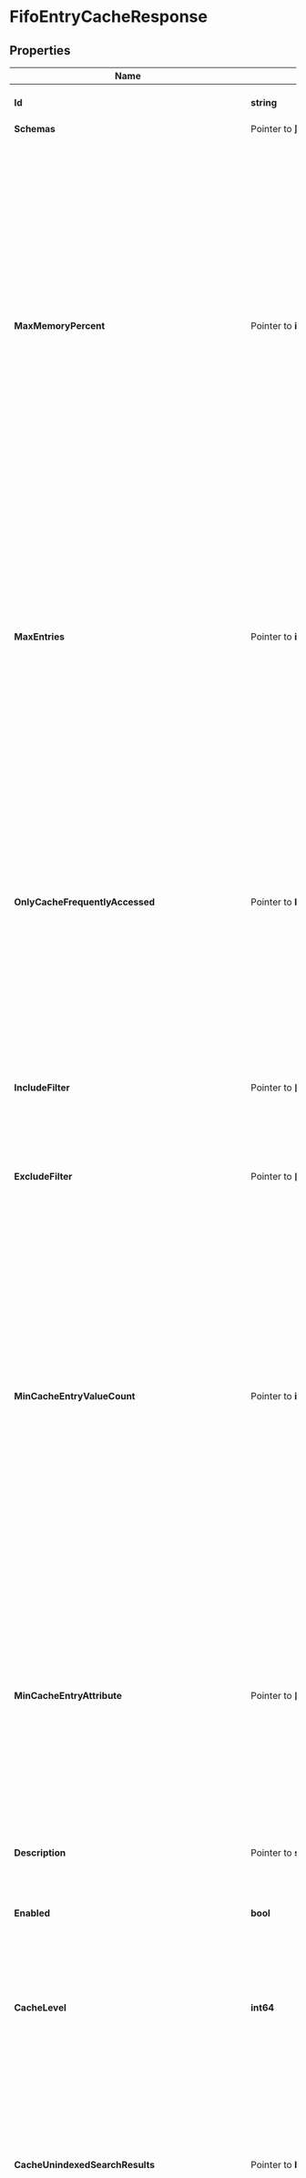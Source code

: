 # FifoEntryCacheResponse

## Properties

Name | Type | Description | Notes
------------ | ------------- | ------------- | -------------
**Id** | **string** | Name of the Entry Cache | 
**Schemas** | Pointer to [**[]EnumfifoEntryCacheSchemaUrn**](EnumfifoEntryCacheSchemaUrn.md) |  | [optional] 
**MaxMemoryPercent** | Pointer to **int64** | Specifies the maximum amount of memory, as a percentage of the total maximum JVM heap size, that this cache should occupy when full. If the amount of memory the cache is using is greater than this amount, then an attempt to put a new entry in the cache will be ignored and will cause the oldest entry to be purged. | [optional] 
**MaxEntries** | Pointer to **int64** | Specifies the maximum number of entries that will be allowed in the cache. Once the cache reaches this size, then adding new entries will cause existing entries to be purged, starting with the oldest. | [optional] 
**OnlyCacheFrequentlyAccessed** | Pointer to **bool** | Specifies that the cache should only store entries which are accessed much more frequently than the average entry. The cache will observe attempts to place entries in the cache and compare an entry&#39;s accesses to the average entry&#39;s. | [optional] 
**IncludeFilter** | Pointer to **[]string** | The set of filters that define the entries that should be included in the cache. | [optional] 
**ExcludeFilter** | Pointer to **[]string** | The set of filters that define the entries that should be excluded from the cache. | [optional] 
**MinCacheEntryValueCount** | Pointer to **int64** | Specifies the minimum number of attribute values (optionally across a specified subset of attributes as defined in the min-cache-entry-attributes property) for entries that should be held in the cache. Entries with fewer than this number of attribute values will be excluded from the cache. | [optional] 
**MinCacheEntryAttribute** | Pointer to **[]string** | Specifies the names of the attribute types for which the min-cache-entry-value-count property should apply. If no attribute types are specified, then all user attributes will be examined. | [optional] 
**Description** | Pointer to **string** | A description for this Entry Cache | [optional] 
**Enabled** | **bool** | Indicates whether the Entry Cache is enabled. | 
**CacheLevel** | **int64** | Specifies the cache level in the cache order if more than one instance of the cache is configured. | 
**CacheUnindexedSearchResults** | Pointer to **bool** | Indicates whether the entry cache should be updated with entries that have been returned to the client during the course of processing an unindexed search. | [optional] 
**Meta** | Pointer to [**MetaMeta**](MetaMeta.md) |  | [optional] 
**Urnpingidentityschemasconfigurationmessages20** | Pointer to [**MetaUrnPingidentitySchemasConfigurationMessages20**](MetaUrnPingidentitySchemasConfigurationMessages20.md) |  | [optional] 

## Methods

### NewFifoEntryCacheResponse

`func NewFifoEntryCacheResponse(id string, enabled bool, cacheLevel int64, ) *FifoEntryCacheResponse`

NewFifoEntryCacheResponse instantiates a new FifoEntryCacheResponse object
This constructor will assign default values to properties that have it defined,
and makes sure properties required by API are set, but the set of arguments
will change when the set of required properties is changed

### NewFifoEntryCacheResponseWithDefaults

`func NewFifoEntryCacheResponseWithDefaults() *FifoEntryCacheResponse`

NewFifoEntryCacheResponseWithDefaults instantiates a new FifoEntryCacheResponse object
This constructor will only assign default values to properties that have it defined,
but it doesn't guarantee that properties required by API are set

### GetId

`func (o *FifoEntryCacheResponse) GetId() string`

GetId returns the Id field if non-nil, zero value otherwise.

### GetIdOk

`func (o *FifoEntryCacheResponse) GetIdOk() (*string, bool)`

GetIdOk returns a tuple with the Id field if it's non-nil, zero value otherwise
and a boolean to check if the value has been set.

### SetId

`func (o *FifoEntryCacheResponse) SetId(v string)`

SetId sets Id field to given value.


### GetSchemas

`func (o *FifoEntryCacheResponse) GetSchemas() []EnumfifoEntryCacheSchemaUrn`

GetSchemas returns the Schemas field if non-nil, zero value otherwise.

### GetSchemasOk

`func (o *FifoEntryCacheResponse) GetSchemasOk() (*[]EnumfifoEntryCacheSchemaUrn, bool)`

GetSchemasOk returns a tuple with the Schemas field if it's non-nil, zero value otherwise
and a boolean to check if the value has been set.

### SetSchemas

`func (o *FifoEntryCacheResponse) SetSchemas(v []EnumfifoEntryCacheSchemaUrn)`

SetSchemas sets Schemas field to given value.

### HasSchemas

`func (o *FifoEntryCacheResponse) HasSchemas() bool`

HasSchemas returns a boolean if a field has been set.

### GetMaxMemoryPercent

`func (o *FifoEntryCacheResponse) GetMaxMemoryPercent() int64`

GetMaxMemoryPercent returns the MaxMemoryPercent field if non-nil, zero value otherwise.

### GetMaxMemoryPercentOk

`func (o *FifoEntryCacheResponse) GetMaxMemoryPercentOk() (*int64, bool)`

GetMaxMemoryPercentOk returns a tuple with the MaxMemoryPercent field if it's non-nil, zero value otherwise
and a boolean to check if the value has been set.

### SetMaxMemoryPercent

`func (o *FifoEntryCacheResponse) SetMaxMemoryPercent(v int64)`

SetMaxMemoryPercent sets MaxMemoryPercent field to given value.

### HasMaxMemoryPercent

`func (o *FifoEntryCacheResponse) HasMaxMemoryPercent() bool`

HasMaxMemoryPercent returns a boolean if a field has been set.

### GetMaxEntries

`func (o *FifoEntryCacheResponse) GetMaxEntries() int64`

GetMaxEntries returns the MaxEntries field if non-nil, zero value otherwise.

### GetMaxEntriesOk

`func (o *FifoEntryCacheResponse) GetMaxEntriesOk() (*int64, bool)`

GetMaxEntriesOk returns a tuple with the MaxEntries field if it's non-nil, zero value otherwise
and a boolean to check if the value has been set.

### SetMaxEntries

`func (o *FifoEntryCacheResponse) SetMaxEntries(v int64)`

SetMaxEntries sets MaxEntries field to given value.

### HasMaxEntries

`func (o *FifoEntryCacheResponse) HasMaxEntries() bool`

HasMaxEntries returns a boolean if a field has been set.

### GetOnlyCacheFrequentlyAccessed

`func (o *FifoEntryCacheResponse) GetOnlyCacheFrequentlyAccessed() bool`

GetOnlyCacheFrequentlyAccessed returns the OnlyCacheFrequentlyAccessed field if non-nil, zero value otherwise.

### GetOnlyCacheFrequentlyAccessedOk

`func (o *FifoEntryCacheResponse) GetOnlyCacheFrequentlyAccessedOk() (*bool, bool)`

GetOnlyCacheFrequentlyAccessedOk returns a tuple with the OnlyCacheFrequentlyAccessed field if it's non-nil, zero value otherwise
and a boolean to check if the value has been set.

### SetOnlyCacheFrequentlyAccessed

`func (o *FifoEntryCacheResponse) SetOnlyCacheFrequentlyAccessed(v bool)`

SetOnlyCacheFrequentlyAccessed sets OnlyCacheFrequentlyAccessed field to given value.

### HasOnlyCacheFrequentlyAccessed

`func (o *FifoEntryCacheResponse) HasOnlyCacheFrequentlyAccessed() bool`

HasOnlyCacheFrequentlyAccessed returns a boolean if a field has been set.

### GetIncludeFilter

`func (o *FifoEntryCacheResponse) GetIncludeFilter() []string`

GetIncludeFilter returns the IncludeFilter field if non-nil, zero value otherwise.

### GetIncludeFilterOk

`func (o *FifoEntryCacheResponse) GetIncludeFilterOk() (*[]string, bool)`

GetIncludeFilterOk returns a tuple with the IncludeFilter field if it's non-nil, zero value otherwise
and a boolean to check if the value has been set.

### SetIncludeFilter

`func (o *FifoEntryCacheResponse) SetIncludeFilter(v []string)`

SetIncludeFilter sets IncludeFilter field to given value.

### HasIncludeFilter

`func (o *FifoEntryCacheResponse) HasIncludeFilter() bool`

HasIncludeFilter returns a boolean if a field has been set.

### GetExcludeFilter

`func (o *FifoEntryCacheResponse) GetExcludeFilter() []string`

GetExcludeFilter returns the ExcludeFilter field if non-nil, zero value otherwise.

### GetExcludeFilterOk

`func (o *FifoEntryCacheResponse) GetExcludeFilterOk() (*[]string, bool)`

GetExcludeFilterOk returns a tuple with the ExcludeFilter field if it's non-nil, zero value otherwise
and a boolean to check if the value has been set.

### SetExcludeFilter

`func (o *FifoEntryCacheResponse) SetExcludeFilter(v []string)`

SetExcludeFilter sets ExcludeFilter field to given value.

### HasExcludeFilter

`func (o *FifoEntryCacheResponse) HasExcludeFilter() bool`

HasExcludeFilter returns a boolean if a field has been set.

### GetMinCacheEntryValueCount

`func (o *FifoEntryCacheResponse) GetMinCacheEntryValueCount() int64`

GetMinCacheEntryValueCount returns the MinCacheEntryValueCount field if non-nil, zero value otherwise.

### GetMinCacheEntryValueCountOk

`func (o *FifoEntryCacheResponse) GetMinCacheEntryValueCountOk() (*int64, bool)`

GetMinCacheEntryValueCountOk returns a tuple with the MinCacheEntryValueCount field if it's non-nil, zero value otherwise
and a boolean to check if the value has been set.

### SetMinCacheEntryValueCount

`func (o *FifoEntryCacheResponse) SetMinCacheEntryValueCount(v int64)`

SetMinCacheEntryValueCount sets MinCacheEntryValueCount field to given value.

### HasMinCacheEntryValueCount

`func (o *FifoEntryCacheResponse) HasMinCacheEntryValueCount() bool`

HasMinCacheEntryValueCount returns a boolean if a field has been set.

### GetMinCacheEntryAttribute

`func (o *FifoEntryCacheResponse) GetMinCacheEntryAttribute() []string`

GetMinCacheEntryAttribute returns the MinCacheEntryAttribute field if non-nil, zero value otherwise.

### GetMinCacheEntryAttributeOk

`func (o *FifoEntryCacheResponse) GetMinCacheEntryAttributeOk() (*[]string, bool)`

GetMinCacheEntryAttributeOk returns a tuple with the MinCacheEntryAttribute field if it's non-nil, zero value otherwise
and a boolean to check if the value has been set.

### SetMinCacheEntryAttribute

`func (o *FifoEntryCacheResponse) SetMinCacheEntryAttribute(v []string)`

SetMinCacheEntryAttribute sets MinCacheEntryAttribute field to given value.

### HasMinCacheEntryAttribute

`func (o *FifoEntryCacheResponse) HasMinCacheEntryAttribute() bool`

HasMinCacheEntryAttribute returns a boolean if a field has been set.

### GetDescription

`func (o *FifoEntryCacheResponse) GetDescription() string`

GetDescription returns the Description field if non-nil, zero value otherwise.

### GetDescriptionOk

`func (o *FifoEntryCacheResponse) GetDescriptionOk() (*string, bool)`

GetDescriptionOk returns a tuple with the Description field if it's non-nil, zero value otherwise
and a boolean to check if the value has been set.

### SetDescription

`func (o *FifoEntryCacheResponse) SetDescription(v string)`

SetDescription sets Description field to given value.

### HasDescription

`func (o *FifoEntryCacheResponse) HasDescription() bool`

HasDescription returns a boolean if a field has been set.

### GetEnabled

`func (o *FifoEntryCacheResponse) GetEnabled() bool`

GetEnabled returns the Enabled field if non-nil, zero value otherwise.

### GetEnabledOk

`func (o *FifoEntryCacheResponse) GetEnabledOk() (*bool, bool)`

GetEnabledOk returns a tuple with the Enabled field if it's non-nil, zero value otherwise
and a boolean to check if the value has been set.

### SetEnabled

`func (o *FifoEntryCacheResponse) SetEnabled(v bool)`

SetEnabled sets Enabled field to given value.


### GetCacheLevel

`func (o *FifoEntryCacheResponse) GetCacheLevel() int64`

GetCacheLevel returns the CacheLevel field if non-nil, zero value otherwise.

### GetCacheLevelOk

`func (o *FifoEntryCacheResponse) GetCacheLevelOk() (*int64, bool)`

GetCacheLevelOk returns a tuple with the CacheLevel field if it's non-nil, zero value otherwise
and a boolean to check if the value has been set.

### SetCacheLevel

`func (o *FifoEntryCacheResponse) SetCacheLevel(v int64)`

SetCacheLevel sets CacheLevel field to given value.


### GetCacheUnindexedSearchResults

`func (o *FifoEntryCacheResponse) GetCacheUnindexedSearchResults() bool`

GetCacheUnindexedSearchResults returns the CacheUnindexedSearchResults field if non-nil, zero value otherwise.

### GetCacheUnindexedSearchResultsOk

`func (o *FifoEntryCacheResponse) GetCacheUnindexedSearchResultsOk() (*bool, bool)`

GetCacheUnindexedSearchResultsOk returns a tuple with the CacheUnindexedSearchResults field if it's non-nil, zero value otherwise
and a boolean to check if the value has been set.

### SetCacheUnindexedSearchResults

`func (o *FifoEntryCacheResponse) SetCacheUnindexedSearchResults(v bool)`

SetCacheUnindexedSearchResults sets CacheUnindexedSearchResults field to given value.

### HasCacheUnindexedSearchResults

`func (o *FifoEntryCacheResponse) HasCacheUnindexedSearchResults() bool`

HasCacheUnindexedSearchResults returns a boolean if a field has been set.

### GetMeta

`func (o *FifoEntryCacheResponse) GetMeta() MetaMeta`

GetMeta returns the Meta field if non-nil, zero value otherwise.

### GetMetaOk

`func (o *FifoEntryCacheResponse) GetMetaOk() (*MetaMeta, bool)`

GetMetaOk returns a tuple with the Meta field if it's non-nil, zero value otherwise
and a boolean to check if the value has been set.

### SetMeta

`func (o *FifoEntryCacheResponse) SetMeta(v MetaMeta)`

SetMeta sets Meta field to given value.

### HasMeta

`func (o *FifoEntryCacheResponse) HasMeta() bool`

HasMeta returns a boolean if a field has been set.

### GetUrnpingidentityschemasconfigurationmessages20

`func (o *FifoEntryCacheResponse) GetUrnpingidentityschemasconfigurationmessages20() MetaUrnPingidentitySchemasConfigurationMessages20`

GetUrnpingidentityschemasconfigurationmessages20 returns the Urnpingidentityschemasconfigurationmessages20 field if non-nil, zero value otherwise.

### GetUrnpingidentityschemasconfigurationmessages20Ok

`func (o *FifoEntryCacheResponse) GetUrnpingidentityschemasconfigurationmessages20Ok() (*MetaUrnPingidentitySchemasConfigurationMessages20, bool)`

GetUrnpingidentityschemasconfigurationmessages20Ok returns a tuple with the Urnpingidentityschemasconfigurationmessages20 field if it's non-nil, zero value otherwise
and a boolean to check if the value has been set.

### SetUrnpingidentityschemasconfigurationmessages20

`func (o *FifoEntryCacheResponse) SetUrnpingidentityschemasconfigurationmessages20(v MetaUrnPingidentitySchemasConfigurationMessages20)`

SetUrnpingidentityschemasconfigurationmessages20 sets Urnpingidentityschemasconfigurationmessages20 field to given value.

### HasUrnpingidentityschemasconfigurationmessages20

`func (o *FifoEntryCacheResponse) HasUrnpingidentityschemasconfigurationmessages20() bool`

HasUrnpingidentityschemasconfigurationmessages20 returns a boolean if a field has been set.


[[Back to Model list]](../README.md#documentation-for-models) [[Back to API list]](../README.md#documentation-for-api-endpoints) [[Back to README]](../README.md)


